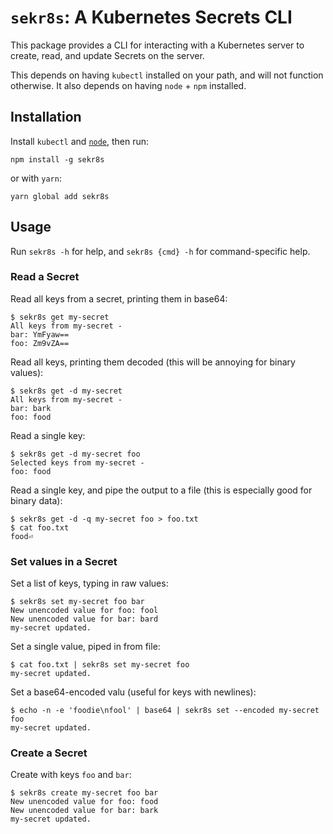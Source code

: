 # `sekr8s`: A Kubernetes Secrets CLI

This package provides a CLI for interacting with a Kubernetes server to create, read, and update
Secrets on the server.

This depends on having `kubectl` installed on your path, and will not function otherwise. It also
depends on having `node` + `npm` installed.

## Installation

Install `kubectl` and [`node`](https://nodejs.org/en/download/), then run:

```
npm install -g sekr8s
```

or with `yarn`:

```
yarn global add sekr8s
```

## Usage

Run `sekr8s -h` for help, and `sekr8s {cmd} -h` for command-specific help.

### Read a Secret

Read all keys from a secret, printing them in base64:
```
$ sekr8s get my-secret
All keys from my-secret -
bar: YmFyaw==
foo: Zm9vZA==
```

Read all keys, printing them decoded (this will be annoying for binary values):
```
$ sekr8s get -d my-secret
All keys from my-secret -
bar: bark
foo: food
```

Read a single key:
```
$ sekr8s get -d my-secret foo
Selected keys from my-secret -
foo: food
```

Read a single key, and pipe the output to a file (this is especially good for binary data):
```
$ sekr8s get -d -q my-secret foo > foo.txt
$ cat foo.txt
food⏎
```

### Set values in a Secret

Set a list of keys, typing in raw values:
```
$ sekr8s set my-secret foo bar
New unencoded value for foo: fool
New unencoded value for bar: bard
my-secret updated.
```

Set a single value, piped in from file:
```
$ cat foo.txt | sekr8s set my-secret foo
my-secret updated.
```

Set a base64-encoded valu (useful for keys with newlines):
```
$ echo -n -e 'foodie\nfool' | base64 | sekr8s set --encoded my-secret foo
my-secret updated.
```

### Create a Secret

Create with keys `foo` and `bar`:
```
$ sekr8s create my-secret foo bar
New unencoded value for foo: food
New unencoded value for bar: bark
my-secret updated.
```
